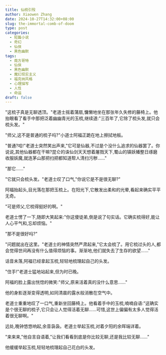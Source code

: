 ```yaml
---
title: 仙梳引殁
author: Xiaowen Zhang
date: 2024-10-27T14:32:00+08:00
slug: the-immortal-comb-of-doom
type: post
categories:
  - 短篇小说
  - 奇幻
  - 仙侠
  - 黑色幽默
tags:
  - 南方哥特
  - 仙侠
  - 黑色幽默
  - 魔幻现实主义
  - 福克纳风格
  - 心理描写
  - 人性
  - 命运
draft: false
---
```


"这梳子真是无聊透顶。"老道士摇着蒲扇,慵懒地坐在那张年久失修的藤椅上。他抬眼看了看手中那把泛着幽幽青光的玉梳,继续道:"三百年了,它除了梳头发,就只会梳头发。"

"师父,这不是普通的梳子吗?"小道士阿福正跪在地上擦拭地板。

"普通?哈!"老道士突然笑出声来,"它可是仙器,不过是个没什么追求的仙器罢了。你说说,其他仙器都在干嘛?昆仑的诛仙剑天天想着屠戮天下,蜀山的镇妖幡整日琢磨收服妖魔,就连茅山那把扫把都知道帮人清扫污秽......"

"那它......"

"它就只会梳头发。"老道士叹了口气,"你说它是不是很无聊?"

阿福抬起头,目光落在那把玉梳上。在阳光下,它散发出柔和的光晕,看起来确实平平无奇。

"可是师父,它梳得挺好的啊。"

老道士愣了一下,随即大笑起来:"你这傻徒弟,倒是说了句实话。它确实梳得好,能让人心平气和,忘却烦恼。"

"那不是很好吗?"

"问题就出在这里。"老道士的神情突然严肃起来,"它太会梳了。用它梳过头的人,都会觉得世间再没有什么值得烦恼的事。渐渐地,他们就失去了生存的欲望......"

话音未落,阿福已经拿起玉梳,轻轻地梳理起自己的头发。

"住手!"老道士猛地站起来,但为时已晚。

阿福的脸上露出恍惚的微笑:"师父,原来活着真的没什么意思......"

他的身影逐渐变得透明,如同清晨的露水般消散在空气中。

老道士重重地叹了一口气,重新坐回藤椅上。他看着手中的玉梳,喃喃自语:"这确实是个很无聊的梳子,它只会让人觉得活着无聊......可惜,这世上偏偏有太多人觉得活着很无聊啊。"

远处,晚钟悠悠响起,余音袅袅。老道士举起玉梳,对着夕阳的余晖端详着。

"来来来,"他自言自语着,"让我们看看到底是你比较无聊,还是我比较无聊......"

他缓缓举起玉梳,轻轻地梳理起自己花白的头发。